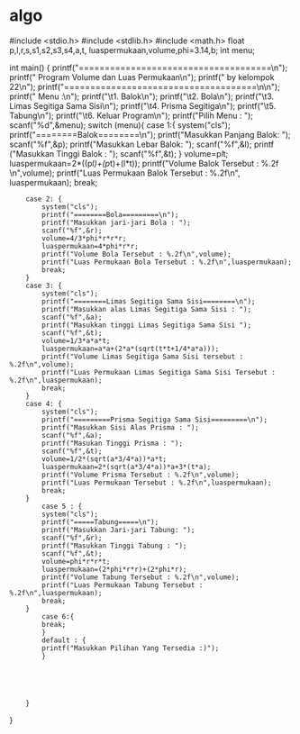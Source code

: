 # algo
#include <stdio.h>
#include <stdlib.h>
#include <math.h>
float p,l,r,s,s1,s2,s3,s4,a,t,
luaspermukaan,volume,phi=3.14,b;
int menu;



int main()
{
    printf("=====================================\n");
    printf("   Program Volume dan Luas Permukaan\n");
    printf("           by kelompok 22\n");
    printf("=====================================\n\n");
    printf(" Menu :\n");
    printf("\t1. Balok\n");
    printf("\t2. Bola\n");
    printf("\t3. Limas Segitiga Sama Sisi\n");
    printf("\t4. Prisma Segitiga\n");
    printf("\t5. Tabung\n");
    printf("\t6. Keluar Program\n");
    printf("Pilih Menu : ");
    scanf("%d",&menu);
    switch (menu){
        case 1:{
            system("cls");
            printf("========Balok========\n");
            printf("Masukkan Panjang Balok: ");
            scanf("%f",&p);
            printf("Masukkan Lebar Balok: ");
            scanf("%f",&l);
            printf ("Masukkan Tinggi Balok : ");
            scanf("%f",&t);
            }
            volume=p*l*t;
            luaspermukaan=2*((p*l)+(p*t)+(l*t));
            printf("Volume Balok Tersebut : %.2f \n",volume);
            printf("Luas Permukaan Balok Tersebut : %.2f\n", luaspermukaan);
            break;

        case 2: {
            system("cls");
            printf("========Bola=========\n");
            printf("Masukkan jari-jari Bola : ");
            scanf("%f",&r);
            volume=4/3*phi*r*r*r;
            luaspermukaan=4*phi*r*r;
            printf("Volume Bola Tersebut : %.2f\n",volume);
            printf("Luas Permukaan Bola Tersebut : %.2f\n",luaspermukaan);
            break;
        }
        case 3: {
            system("cls");
            printf("========Limas Segitiga Sama Sisi========\n");
            printf("Masukkan alas Limas Segitiga Sama Sisi : ");
            scanf("%f",&a);
            printf("Masukkan tinggi Limas Segitiga Sama Sisi ");
            scanf("%f",&t);
            volume=1/3*a*a*t;
            luaspermukaan=a*a+(2*a*(sqrt(t*t+1/4*a*a)));
            printf("Volume Limas Segitiga Sama Sisi tersebut : %.2f\n",volume);
            printf("Luas Permukaan Limas Segitiga Sama Sisi Tersebut : %.2f\n",luaspermukaan);
            break;
        }
        case 4: {
            system("cls");
            printf("=========Prisma Segitiga Sama Sisi=========\n");
            printf("Masukkan Sisi Alas Prisma : ");
            scanf("%f",&a);
            printf("Masukan Tinggi Prisma : ");
            scanf("%f",&t);
            volume=1/2*(sqrt(a*3/4*a))*a*t;
            luaspermukaan=2*(sqrt(a*3/4*a))*a+3*(t*a);
            printf("Volume Prisma Tersebut : %.2f\n",volume);
            printf("Luas Permukaan Tersebut : %.2f\n",luaspermukaan);
            break;
        }
            case 5 : {
            system("cls");
            printf("=====Tabung=====\n");
            printf("Masukkan Jari-jari Tabung: ");
            scanf("%f",&r);
            printf("Masukkan Tinggi Tabung : ");
            scanf("%f",&t);
            volume=phi*r*r*t;
            luaspermukaan=(2*phi*r*r)+(2*phi*r);
            printf("Volume Tabung Tersebut : %.2f\n",volume);
            printf("Luas Permukaan Tabung Tersebut : %.2f\n",luaspermukaan);
            break;
        }
            case 6:{
            break;
            }
            default : {
            printf("Masukkan Pilihan Yang Tersedia :)");
            }





        }

}

